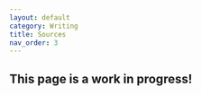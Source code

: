 ```yaml
---
layout: default
category: Writing
title: Sources
nav_order: 3
---
```


## This page is a work in progress!
